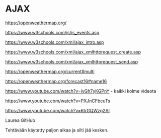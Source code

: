 # AJAX

https://openweathermap.org/

https://www.w3schools.com/js/js_events.asp

https://www.w3schools.com/xml/ajax_intro.asp

https://www.w3schools.com/xml/ajax_xmlhttprequest_create.asp

https://www.w3schools.com/xml/ajax_xmlhttprequest_send.asp


https://openweathermap.org/current#multi

https://openweathermap.org/forecast16#name16



https://www.youtube.com/watch?v=ivGh7yKGPnY - kaikki kolme videota

https://www.youtube.com/watch?v=PXJnCFbcuTs

https://www.youtube.com/watch?v=6trGQWzg2AI


Laurea GitHub

Tehtävään käytetty paljon aikaa ja silti jää kesken.

